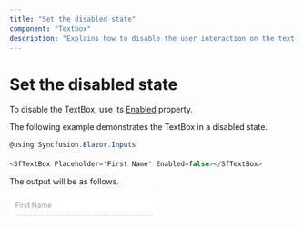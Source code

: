 ```yaml
---
title: "Set the disabled state"
component: "Textbox"
description: "Explains how to disable the user interaction on the text box component."
---
```


# Set the disabled state

To disable the TextBox, use its
[Enabled](https://help.syncfusion.com/cr/aspnetcore-blazor/Syncfusion.Blazor~Syncfusion.Blazor.Inputs.SfTextBox~Enabled.html)
property.

The following example demonstrates the TextBox in
a disabled state.

```csharp
@using Syncfusion.Blazor.Inputs

<SfTextBox Placeholder='First Name' Enabled=false></SfTextBox>
```

The output will be as follows.

![textbox](../images/disabled.png)